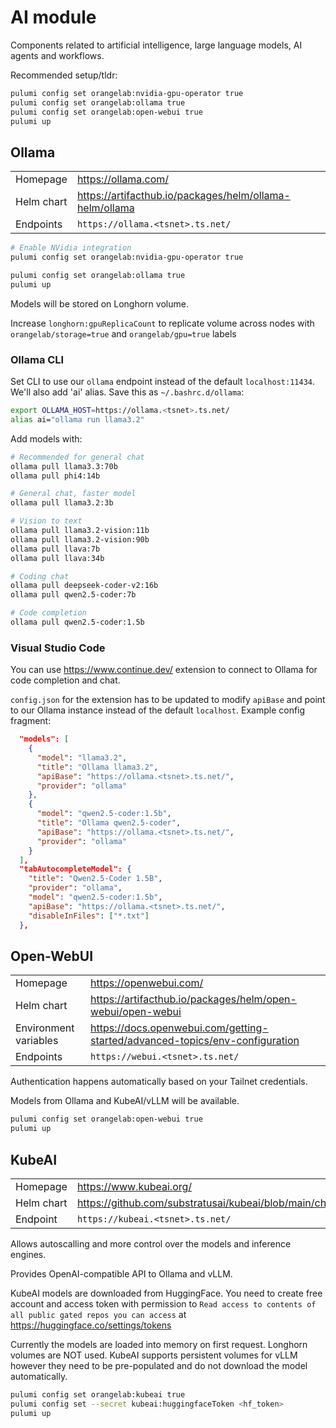 # AI module

Components related to artificial intelligence, large language models, AI agents and workflows.

Recommended setup/tldr:

```sh
pulumi config set orangelab:nvidia-gpu-operator true
pulumi config set orangelab:ollama true
pulumi config set orangelab:open-webui true
pulumi up
```

## Ollama

|            |                                                         |
| ---------- | ------------------------------------------------------- |
| Homepage   | https://ollama.com/                                     |
| Helm chart | https://artifacthub.io/packages/helm/ollama-helm/ollama |
| Endpoints  | `https://ollama.<tsnet>.ts.net/`                        |

```sh
# Enable NVidia integration
pulumi config set orangelab:nvidia-gpu-operator true

pulumi config set orangelab:ollama true
pulumi up
```

Models will be stored on Longhorn volume.

Increase `longhorn:gpuReplicaCount` to replicate volume across nodes with `orangelab/storage=true` and `orangelab/gpu=true` labels

### Ollama CLI

Set CLI to use our `ollama` endpoint instead of the default `localhost:11434`. We'll also add 'ai' alias. Save this as `~/.bashrc.d/ollama`:

```sh
export OLLAMA_HOST=https://ollama.<tsnet>.ts.net/
alias ai="ollama run llama3.2"
```

Add models with:

```sh
# Recommended for general chat
ollama pull llama3.3:70b
ollama pull phi4:14b

# General chat, faster model
ollama pull llama3.2:3b

# Vision to text
ollama pull llama3.2-vision:11b
ollama pull llama3.2-vision:90b
ollama pull llava:7b
ollama pull llava:34b

# Coding chat
ollama pull deepseek-coder-v2:16b
ollama pull qwen2.5-coder:7b

# Code completion
ollama pull qwen2.5-coder:1.5b
```

### Visual Studio Code

You can use https://www.continue.dev/ extension to connect to Ollama for code completion and chat.

`config.json` for the extension has to be updated to modify `apiBase` and point to our Ollama instance instead of the default `localhost`. Example config fragment:

```json
  "models": [
    {
      "model": "llama3.2",
      "title": "Ollama llama3.2",
      "apiBase": "https://ollama.<tsnet>.ts.net/",
      "provider": "ollama"
    },
    {
      "model": "qwen2.5-coder:1.5b",
      "title": "Ollama qwen2.5-coder",
      "apiBase": "https://ollama.<tsnet>.ts.net/",
      "provider": "ollama"
    }
  ],
  "tabAutocompleteModel": {
    "title": "Qwen2.5-Coder 1.5B",
    "provider": "ollama",
    "model": "qwen2.5-coder:1.5b",
    "apiBase": "https://ollama.<tsnet>.ts.net/",
    "disableInFiles": ["*.txt"]
  },

```

## Open-WebUI

|                       |                                                                              |
| --------------------- | ---------------------------------------------------------------------------- |
| Homepage              | https://openwebui.com/                                                       |
| Helm chart            | https://artifacthub.io/packages/helm/open-webui/open-webui                   |
| Environment variables | https://docs.openwebui.com/getting-started/advanced-topics/env-configuration |
| Endpoints             | `https://webui.<tsnet>.ts.net/`                                              |

Authentication happens automatically based on your Tailnet credentials.

Models from Ollama and KubeAI/vLLM will be available.

```sh
pulumi config set orangelab:open-webui true
pulumi up
```

## KubeAI

|            |                                                                |
| ---------- | -------------------------------------------------------------- |
| Homepage   | https://www.kubeai.org/                                        |
| Helm chart | https://github.com/substratusai/kubeai/blob/main/charts/kubeai |
| Endpoint   | `https://kubeai.<tsnet>.ts.net/`                               |

Allows autoscalling and more control over the models and inference engines.

Provides OpenAI-compatible API to Ollama and vLLM.

KubeAI models are downloaded from HuggingFace. You need to create free account and access token with permission to `Read access to contents of all public gated repos you can access` at https://huggingface.co/settings/tokens

Currently the models are loaded into memory on first request. Longhorn volumes are NOT used. KubeAI supports persistent volumes for vLLM however they need to be pre-populated and do not download the model automatically.

```sh
pulumi config set orangelab:kubeai true
pulumi config set --secret kubeai:huggingfaceToken <hf_token>
pulumi up
```
